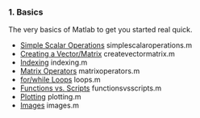 ### 1. Basics
The very basics of Matlab to get you started real quick.

* [Simple Scalar Operations](../1.%20Basics/simplescalaroperations.m) simplescalaroperations.m
* [Creating a Vector/Matrix](../1.%20Basics/createvectormatrix.m) createvectormatrix.m
* [Indexing](../1.%20Basics/indexing.m) indexing.m
* [Matrix Operators](../1.%20Basics/matrixoperators.m) matrixoperators.m
* [for/while Loops](../1.%20Basics/loops.m) loops.m
* [Functions vs. Scripts](../1.%20Basics/functionsvsscripts.m) functionsvsscripts.m
* [Plotting](../1.%20Basics/plotting.m) plotting.m
* [Images](../1.%20Basics/images.m) images.m